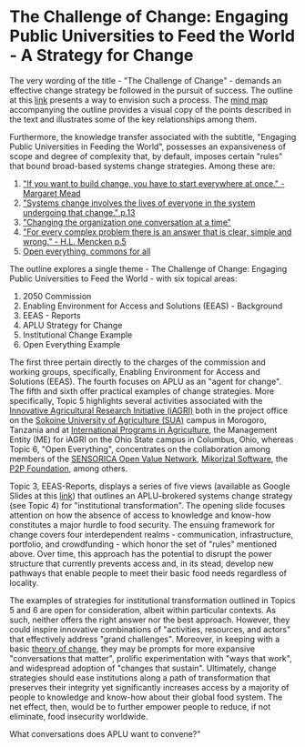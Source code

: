 # The Challenge of Change: Engaging Public Universities to Feed the World - A Strategy for Change

The very wording of the title - "The Challenge of Change" - demands an effective change strategy be followed in the pursuit of success.  The outline at this [link](https://github.com/stevebosserman/challenge-of-change/blob/master/CofC-Complete%20Narrative.md) presents a way to envision such a process.  The [mind map](https://github.com/stevebosserman/challenge-of-change/blob/master/Enabling%20Environment%20for%20Access%20and%20Solutions.pdf "EEAS MindNote mind map") accompanying the outline provides a visual copy of the points described in the text and illustrates some of the key relationships among them.

Furthermore, the knowledge transfer associated with the subtitle, "Engaging Public Universities in Feeding the World", possesses an expansiveness of scope and degree of complexity that, by default, imposes certain "rules" that bound broad-based systems change strategies.  Among these are:
 1. ["If you want to build change, you have to start everywhere at once." - Margaret Mead](http://www.joe.org/joe/1996october/a1.php)
 2. ["Systems change involves the lives of everyone in the system undergoing that change." p.13](http://www.florida-rti.org/educatorresources/mtss_book_implcomp_012612.pdf)
 3. ["Changing the organization one conversation at a time"](http://www.groupjazz.com/documents/ODP-V45No2-Kimball.pdf)
 4. ["For every complex problem there is an answer that is clear, simple and wrong.” - H.L. Mencken p.5](http://www.oecd.org/officialdocuments/publicdisplaydocumentpdf/?cote=EDU/CERI/CD/RD(2013)10&docLanguage=En)
 5. [Open everything, commons for all](http://commonstransition.org/wp-content/uploads/2014/11/Commons-Transition_-Policy-Proposals-for-a-P2P-Foundation.pdf)

The outline explores a single theme - The Challenge of Change: Engaging Public Universities to Feed the World - with six topical areas:
 1. 2050 Commission
 2. Enabling Environment for Access and Solutions (EEAS) - Background
 3. EEAS - Reports
 4. APLU Strategy for Change
 5. Institutional Change Example
 6. Open Everything Example

The first three pertain directly to the charges of the commission and working groups, specifically, Enabling Environment for Access and Solutions (EEAS). The fourth focuses on APLU as an "agent for change".  The fifth and sixth offer practical examples of change strategies.  More specifically, Topic 5 highlights several activities associated with the [Innovative Agricultural Research Initiative (iAGRI)](http://iagri.org) both in the project office on the [Sokoine University of Agriculture (SUA)](http://suanet.ac.tz) campus in Morogoro, Tanzania and at [International Programs in Agriculture](http://ipa.osu.edu), the Management Entity (ME) for iAGRI on the Ohio State campus in Columbus, Ohio, whereas Topic 6, "Open Everything", concentrates on the collaboration among members of the [SENSORICA Open Value Network](http://www.sensorica.co), [Mikorizal Software](http://www.mikorizal.org), the [P2P Foundation](http://p2pfoundation.net), among others.

Topic 3, EEAS-Reports, displays a series of five views (available as Google Slides at this [link](https://docs.google.com/presentation/d/1-FpPls6emY5HOpCcRX7SVW6H0wIc6xu9uDlkb-9aGo8)) that outlines an APLU-brokered systems change strategy (see Topic 4) for "institutional transformation".  The opening slide focuses attention on how the absence of access to knowledge and know-how constitutes a major hurdle to food security.  The ensuing framework for change covers four interdependent realms - communication, infrastructure, portfolio, and crowdfunding - which honor the set of "rules" mentioned above. Over time, this approach has the potential to disrupt the power structure that currently prevents access and, in its stead, develop new pathways that enable people to meet their basic food needs regardless of locality.

The examples of strategies for institutional transformation outlined in Topics 5 and 6 are open for consideration, albeit within particular contexts.  As such, neither offers the right answer nor the best approach.  However, they could inspire innovative combinations of "activities, resources, and actors" that effectively address "grand challenges".  Moreover, in keeping with a basic [theory of change](https://github.com/stevebosserman/challenge-of-change/blob/master/Theory%20of%20Change-30.jpg), they may be prompts for more expansive "conversations that matter", prolific experimentation with "ways that work", and widespread adoption of "changes that sustain".  Ultimately, change strategies should ease institutions along a path of transformation that preserves their integrity yet significantly increases access by a majority of people to knowledge and know-how about their global food system. The net effect, then, would be to further empower people to reduce, if not eliminate, food insecurity worldwide. 

What conversations does APLU want to convene?"
